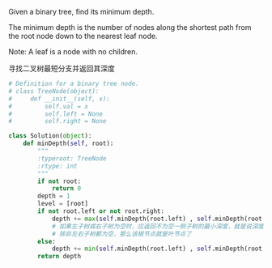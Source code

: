 Given a binary tree, find its minimum depth.

The minimum depth is the number of nodes along the shortest path from the root node down to the nearest leaf node.

Note: A leaf is a node with no children.

寻找二叉树最短分支并返回其深度

```python
# Definition for a binary tree node.
# class TreeNode(object):
#     def __init__(self, x):
#         self.val = x
#         self.left = None
#         self.right = None

class Solution(object):
    def minDepth(self, root):
        """
        :typeroot: TreeNode
        :rtype: int
        """
        if not root:
            return 0
        depth = 1
        level = [root]
        if not root.left or not root.right:
            depth += max(self.minDepth(root.left) , self.minDepth(root.right))
            # 如果左子树或右子树为空时，应返回不为空一侧子树的最小深度，就是说深度必须终止在叶节点上，而非根节点，
            # 除非左右子树都为空，那么该根节点就是叶节点了
        else:
            depth += min(self.minDepth(root.left) , self.minDepth(root.right))
        return depth
